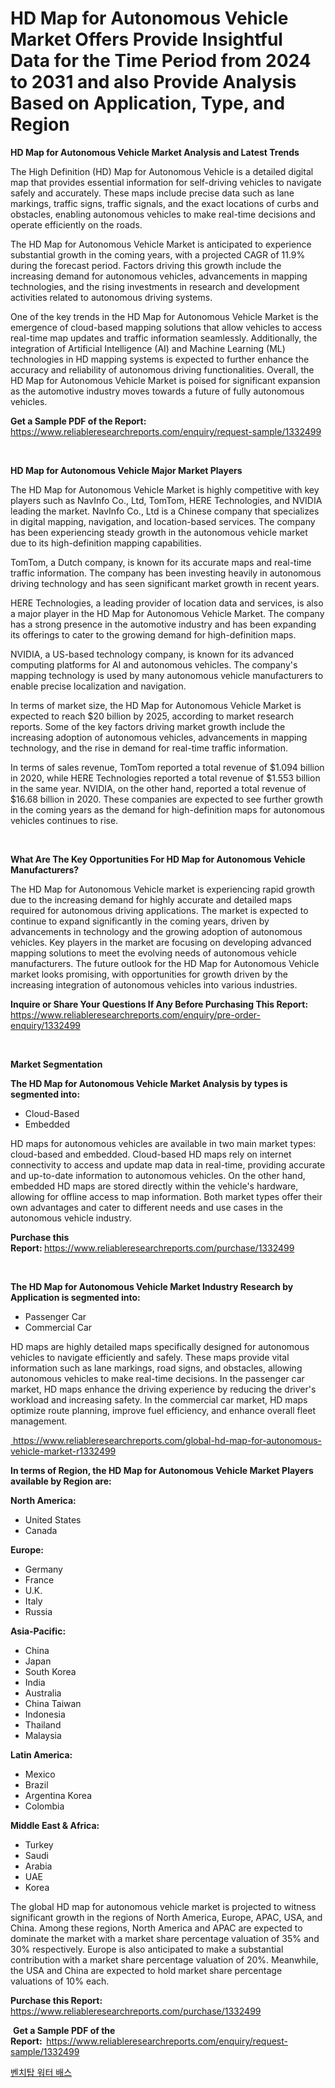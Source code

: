 <p><h1>HD Map for Autonomous Vehicle Market Offers Provide Insightful Data for the Time Period from 2024 to 2031 and also Provide Analysis Based on Application, Type, and Region</h1></p><p><strong>HD Map for Autonomous Vehicle Market Analysis and Latest Trends</strong></p>
<p><p>The High Definition (HD) Map for Autonomous Vehicle is a detailed digital map that provides essential information for self-driving vehicles to navigate safely and accurately. These maps include precise data such as lane markings, traffic signs, traffic signals, and the exact locations of curbs and obstacles, enabling autonomous vehicles to make real-time decisions and operate efficiently on the roads.</p><p>The HD Map for Autonomous Vehicle Market is anticipated to experience substantial growth in the coming years, with a projected CAGR of 11.9% during the forecast period. Factors driving this growth include the increasing demand for autonomous vehicles, advancements in mapping technologies, and the rising investments in research and development activities related to autonomous driving systems.</p><p>One of the key trends in the HD Map for Autonomous Vehicle Market is the emergence of cloud-based mapping solutions that allow vehicles to access real-time map updates and traffic information seamlessly. Additionally, the integration of Artificial Intelligence (AI) and Machine Learning (ML) technologies in HD mapping systems is expected to further enhance the accuracy and reliability of autonomous driving functionalities. Overall, the HD Map for Autonomous Vehicle Market is poised for significant expansion as the automotive industry moves towards a future of fully autonomous vehicles.</p></p>
<p><strong>Get a Sample PDF of the Report:&nbsp;</strong> <a href="https://www.reliableresearchreports.com/enquiry/request-sample/1332499">https://www.reliableresearchreports.com/enquiry/request-sample/1332499</a></p>
<p>&nbsp;</p>
<p><strong>HD Map for Autonomous Vehicle Major Market Players</strong></p>
<p><p>The HD Map for Autonomous Vehicle Market is highly competitive with key players such as NavInfo Co., Ltd, TomTom, HERE Technologies, and NVIDIA leading the market. NavInfo Co., Ltd is a Chinese company that specializes in digital mapping, navigation, and location-based services. The company has been experiencing steady growth in the autonomous vehicle market due to its high-definition mapping capabilities.</p><p>TomTom, a Dutch company, is known for its accurate maps and real-time traffic information. The company has been investing heavily in autonomous driving technology and has seen significant market growth in recent years.</p><p>HERE Technologies, a leading provider of location data and services, is also a major player in the HD Map for Autonomous Vehicle Market. The company has a strong presence in the automotive industry and has been expanding its offerings to cater to the growing demand for high-definition maps.</p><p>NVIDIA, a US-based technology company, is known for its advanced computing platforms for AI and autonomous vehicles. The company's mapping technology is used by many autonomous vehicle manufacturers to enable precise localization and navigation.</p><p>In terms of market size, the HD Map for Autonomous Vehicle Market is expected to reach $20 billion by 2025, according to market research reports. Some of the key factors driving market growth include the increasing adoption of autonomous vehicles, advancements in mapping technology, and the rise in demand for real-time traffic information.</p><p>In terms of sales revenue, TomTom reported a total revenue of $1.094 billion in 2020, while HERE Technologies reported a total revenue of $1.553 billion in the same year. NVIDIA, on the other hand, reported a total revenue of $16.68 billion in 2020. These companies are expected to see further growth in the coming years as the demand for high-definition maps for autonomous vehicles continues to rise.</p></p>
<p>&nbsp;</p>
<p><strong>What Are The Key Opportunities For HD Map for Autonomous Vehicle Manufacturers?</strong></p>
<p><p>The HD Map for Autonomous Vehicle market is experiencing rapid growth due to the increasing demand for highly accurate and detailed maps required for autonomous driving applications. The market is expected to continue to expand significantly in the coming years, driven by advancements in technology and the growing adoption of autonomous vehicles. Key players in the market are focusing on developing advanced mapping solutions to meet the evolving needs of autonomous vehicle manufacturers. The future outlook for the HD Map for Autonomous Vehicle market looks promising, with opportunities for growth driven by the increasing integration of autonomous vehicles into various industries.</p></p>
<p><strong>Inquire or Share Your Questions If Any Before Purchasing This Report:</strong> <a href="https://www.reliableresearchreports.com/enquiry/pre-order-enquiry/1332499">https://www.reliableresearchreports.com/enquiry/pre-order-enquiry/1332499</a></p>
<p>&nbsp;</p>
<p><strong>Market Segmentation</strong></p>
<p><strong>The HD Map for Autonomous Vehicle Market Analysis by types is segmented into:</strong></p>
<p><ul><li>Cloud-Based</li><li>Embedded</li></ul></p>
<p><p>HD maps for autonomous vehicles are available in two main market types: cloud-based and embedded. Cloud-based HD maps rely on internet connectivity to access and update map data in real-time, providing accurate and up-to-date information to autonomous vehicles. On the other hand, embedded HD maps are stored directly within the vehicle's hardware, allowing for offline access to map information. Both market types offer their own advantages and cater to different needs and use cases in the autonomous vehicle industry.</p></p>
<p><strong>Purchase this Report:&nbsp;</strong><a href="https://www.reliableresearchreports.com/purchase/1332499">https://www.reliableresearchreports.com/purchase/1332499</a></p>
<p>&nbsp;</p>
<p><strong>The HD Map for Autonomous Vehicle Market Industry Research by Application is segmented into:</strong></p>
<p><ul><li>Passenger Car</li><li>Commercial Car</li></ul></p>
<p><p>HD maps are highly detailed maps specifically designed for autonomous vehicles to navigate efficiently and safely. These maps provide vital information such as lane markings, road signs, and obstacles, allowing autonomous vehicles to make real-time decisions. In the passenger car market, HD maps enhance the driving experience by reducing the driver's workload and increasing safety. In the commercial car market, HD maps optimize route planning, improve fuel efficiency, and enhance overall fleet management.</p></p>
<p><a href="https://www.reliableresearchreports.com/global-hd-map-for-autonomous-vehicle-market-r1332499">&nbsp;https://www.reliableresearchreports.com/global-hd-map-for-autonomous-vehicle-market-r1332499</a></p>
<p><strong>In terms of Region, the HD Map for Autonomous Vehicle Market Players available by Region are:</strong></p>
<p>
    <p> <strong> North America: </strong>
        <ul>
            <li>United States</li>
            <li>Canada</li>
        </ul>
        </p> 
    <p> <strong> Europe: </strong>
        <ul>
            <li>Germany</li>
            <li>France</li>
            <li>U.K.</li>
            <li>Italy</li>
            <li>Russia</li>
        </ul>
        </p> 
    <p> <strong> Asia-Pacific: </strong>
        <ul>
            <li>China</li>
            <li>Japan</li>
            <li>South Korea</li>
            <li>India</li>
            <li>Australia</li>
            <li>China Taiwan</li>
            <li>Indonesia</li>
            <li>Thailand</li>
            <li>Malaysia</li>
        </ul>
        </p> 
    <p> <strong> Latin America: </strong>
        <ul>
            <li>Mexico</li>
            <li>Brazil</li>
            <li>Argentina Korea</li>
            <li>Colombia</li>
        </ul>
        </p> 
    <p> <strong> Middle East & Africa: </strong>
        <ul>
            <li>Turkey</li>
            <li>Saudi</li>
            <li>Arabia</li>
            <li>UAE</li>
            <li>Korea</li>
        </ul>
    </p>
    </p>
<p><p>The global HD map for autonomous vehicle market is projected to witness significant growth in the regions of North America, Europe, APAC, USA, and China. Among these regions, North America and APAC are expected to dominate the market with a market share percentage valuation of 35% and 30% respectively. Europe is also anticipated to make a substantial contribution with a market share percentage valuation of 20%. Meanwhile, the USA and China are expected to hold market share percentage valuations of 10% each.</p></p>
<p><strong>Purchase this Report: </strong><a href="https://www.reliableresearchreports.com/purchase/1332499">https://www.reliableresearchreports.com/purchase/1332499</a></p>
<p>&nbsp;<strong>Get a Sample PDF of the Report:&nbsp;&nbsp;</strong><a href="https://www.reliableresearchreports.com/enquiry/request-sample/1332499">https://www.reliableresearchreports.com/enquiry/request-sample/1332499</a></p>
<p><strong></strong></p>
<p><p><a href="https://medium.com/@bruceabernathy2022/%EB%B2%A4%EC%B9%98%ED%83%91-%EC%9B%8C%ED%84%B0%EB%B0%94%EC%8A%A4-%EC%8B%9C%EC%9E%A5-%EC%A7%80%ED%91%9C-%ED%95%B4%EB%8F%85-%EC%8B%9C%EC%9E%A5-%EC%A0%90%EC%9C%A0%EC%9C%A8-%ED%8A%B8%EB%A0%8C%EB%93%9C-%EB%B0%8F-%EC%84%B1%EC%9E%A5-%ED%8C%A8%ED%84%B4-bfb647ae0f22">벤치탑 워터 배스</a></p></p>